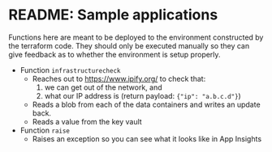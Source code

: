 # README: Sample applications

Functions here are meant to be deployed to the environment constructed by the terraform code. They should
only be executed manually so they can give feedback as to whether the environment is setup properly.

* Function `infrastructurecheck`
    * Reaches out to https://www.ipify.org/ to check that:
        1. we can get out of the network, and
        2. what our IP address is (return payload: `{"ip": "a.b.c.d"}`)
    * Reads a blob from each of the data containers and writes an update back.
    * Reads a value from the key vault
* Function `raise`
    * Raises an exception so you can see what it looks like in App Insights